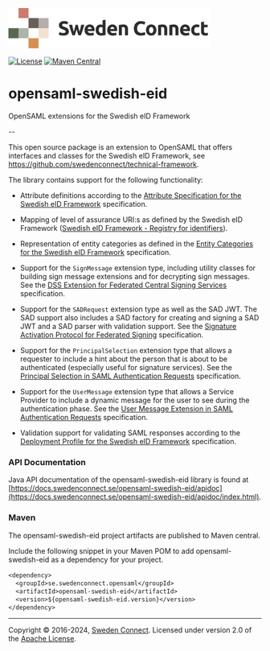 ![Logo](https://raw.githubusercontent.com/swedenconnect/technical-framework/master/img/sweden-connect.png)

[![License](https://img.shields.io/badge/License-Apache%202.0-blue.svg)](https://opensource.org/licenses/Apache-2.0) [![Maven Central](https://maven-badges.herokuapp.com/maven-central/se.swedenconnect.opensaml/opensaml-swedish-eid/badge.svg)](https://maven-badges.herokuapp.com/maven-central/se.swedenconnect.opensaml/opensaml-swedish-eid)

# opensaml-swedish-eid

OpenSAML extensions for the Swedish eID Framework

--

This open source package is an extension to OpenSAML that offers interfaces and classes for the Swedish eID Framework,
see https://github.com/swedenconnect/technical-framework.

The library contains support for the following functionality:

* Attribute definitions according to
  the [Attribute Specification for the Swedish eID Framework](https://docs.swedenconnect.se/technical-framework/latest/04_-_Attribute_Specification_for_the_Swedish_eID_Framework.html)
  specification.

* Mapping of level of assurance URI:s as defined by the Swedish eID
  Framework ([Swedish eID Framework - Registry for identifiers](https://docs.swedenconnect.se/technical-framework/latest/03_-_Registry_for_Identifiers.html)).

* Representation of entity categories as defined in
  the [Entity Categories for the Swedish eID Framework](https://docs.swedenconnect.se/technical-framework/latest/06_-_Entity_Categories_for_the_Swedish_eID_Framework.html)
  specification.

* Support for the `SignMessage` extension type, including utility classes for building sign message extensions and for
  decrypting sign messages. See
  the [DSS Extension for Federated Central Signing Services](https://docs.swedenconnect.se/technical-framework/latest/09_-_DSS_Extension_for_Federated_Signing_Services.html)
  specification.

* Support for the `SADRequest` extension type as well as the SAD JWT. The SAD support also includes a SAD factory for
  creating and signing a SAD JWT and a SAD parser with validation support. See
  the [Signature Activation Protocol for Federated Signing](https://docs.swedenconnect.se/technical-framework/latest/13_-_Signature_Activation_Protocol.html)
  specification.

* Support for the `PrincipalSelection` extension type that allows a requester to include a hint about the person that is
  about to be authenticated (especially useful for signature services). See
  the [Principal Selection in SAML Authentication Requests](https://docs.swedenconnect.se/technical-framework/updates/14_-_Principal_Selection_in_SAML_Authentication_Requests.html)
  specification.

* Support for the `UserMessage` extension type that allows a Service Provider to include a dynamic message for the user
  to see during the authentication phase. See
  the [User Message Extension in SAML Authentication Requests](https://docs.swedenconnect.se/technical-framework/updates/18_-_User_Message_Extension_in_SAML_Authentication_Requests.html)
  specification.

* Validation support for validating SAML responses according to
  the [Deployment Profile for the Swedish eID Framework](https://docs.swedenconnect.se/technical-framework/latest/02_-_Deployment_Profile_for_the_Swedish_eID_Framework.html)
  specification.

### API Documentation

Java API documentation of the opensaml-swedish-eid library is found
at [https://docs.swedenconnect.se/opensaml-swedish-eid/apidoc](https://docs.swedenconnect.se/opensaml-swedish-eid/apidoc/index.html).

### Maven

The opensaml-swedish-eid project artifacts are published to Maven central.

Include the following snippet in your Maven POM to add opensaml-swedish-eid as a dependency for your project.

```
<dependency>
  <groupId>se.swedenconnect.opensaml</groupId>
  <artifactId>opensaml-swedish-eid</artifactId>
  <version>${opensaml-swedish-eid.version}</version>
</dependency>
```

------

Copyright &copy; 2016-2024, [Sweden Connect](https://swedenconnect.se). Licensed under version 2.0 of
the [Apache License](http://www.apache.org/licenses/LICENSE-2.0).


